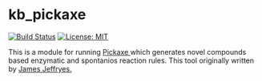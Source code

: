 
# kb_pickaxe
[![Build Status](https://travis-ci.org/kbaseapps/kb_pickaxe.svg?branch=master)](https://travis-ci.org/kbaseapps/kb_pickaxe)
[![License: MIT](https://img.shields.io/badge/License-MIT-yellow.svg)](https://opensource.org/licenses/MIT)

<p>This is a module for running <a href="https://github.com/JamesJeffryes/MINE-Database/blob/master/minedatabase/pickaxe.py">
    Pickaxe </a> which generates novel compounds based enzymatic and spontanios
     reaction rules. This tool originally written by <a href="http://jamesjeffryes.github.io/">
     James Jeffryes.</a></p>